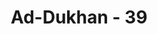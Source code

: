 ---
title: "Ad-Dukhan - 39"
no: 39
arabic_no: ٣٩
ayah: مَا خَلَقْنٰهُمَآ اِلَّا بِالْحَقِّ وَلٰكِنَّ اَكْثَرَهُمْ لَا يَعْلَمُوْنَ
translation: "Tidaklah Kami ciptakan keduanya melainkan dengan haq (benar), tetapi kebanyakan mereka tidak mengetahui."
tafsir: "Kemudian Allah menegaskan bahwa langit dan bumi serta isinya tidak diciptakan, kecuali (sebagai makhluk) tunduk kepada ketentuan-ketentuan yang benar dari Allah. Semuanya wajib tunduk kepada ketentuan-ketentuan yang berlaku dan yang telah ditetapkan. Jika salah satu makhluk Tuhan menyimpang atau tidak melaksanakan ketentuan-ketentuan itu, maka ia akan merasakan akibat dari penyimpangan itu. Seperti pohon pisang yang termasuk tanaman yang tumbuh di tempat yang cukup air. Jika tumbuh di tanah kering atau padang pasir, ia akan mati. Demikian pula halnya dengan ikan; ia ditetapkan hidup dalam air. Jika ia meloncat ke darat, ia pun akan mati. Demikian hukum Allah yang berlaku bagi seluruh makhluk-Nya.\n\nDari keterangan di atas, dapat diambil kesimpulan bahwa penciptanya adalah zat yang Maha Esa lagi Mahakuasa dan Mahabijaksana, karena itu segala makhluk ciptaan-Nya wajib tunduk dan patuh kepada hukum-hukum-Nya itu baik secara sadar maupun terpaksa. Karena semua makhluk itu diciptakan berdasarkan iradah-Nya, maka berdasarkan iradah-Nya pulalah makhluk itu kembali kepada-Nya nanti. Yang demikian itu terjadi karena kemahaagungan dan kemahaperkasaan-Nya.\n\nMakhluk Allah yang beraneka ragam dan tidak terhitung banyaknya itu merupakan tanda-tanda kekuasaan Allah yang dapat dijadikan bahan pemikiran bagi orang yang ingin mencari kebenaran. Dengan memperhatikan tanda-tanda kekuasaan-Nya itu, orang dapat mengenal dan mengetahui betapa agung dan betapa luas ilmu penciptanya.\n\nKemudian Allah menyayangkan sikap orang-orang musyrik yang tidak mau memahami tanda-tanda kebesaran dan kekuasaan Allah yang ada di alam ini. Sikap mereka tampak di waktu mereka mendustakan kenabian Muhammad saw dan mengingkari hari kebangkitan. Sikap itu timbul karena kesombongan dan ketakaburan yang ada pada diri mereka sehingga menutupi kejernihan pikiran mereka. Akibatnya, mereka bertambah jauh dari rahmat Allah dan semakin tenggelam dalam lembah kedurhakaan."
---